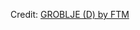 <div id="observablehq-7efa7a9e"></div>
<p>Credit: <a href="https://observablehq.com/d/868172349b01ecd3">GROBLJE (D) by FTM</a></p>

<link rel="stylesheet" href="https://cdn.jsdelivr.net/npm/@observablehq/inspector@5/dist/inspector.css">
<script type="module">
import {Runtime, Inspector} from "https://cdn.jsdelivr.net/npm/@observablehq/runtime@5/dist/runtime.js";
import define from "https://api.observablehq.com/d/868172349b01ecd3.js?v=4";
new Runtime().module(define, Inspector.into("#observablehq-7efa7a9e"));
</script>
